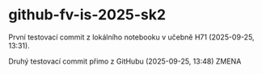 # github-fv-is-2025-sk2

První testovací commit z lokálního notebooku v učebně H71 (2025-09-25, 13:31).

Druhý testovací commit přimo z GitHubu (2025-09-25, 13:48)
ZMENA
